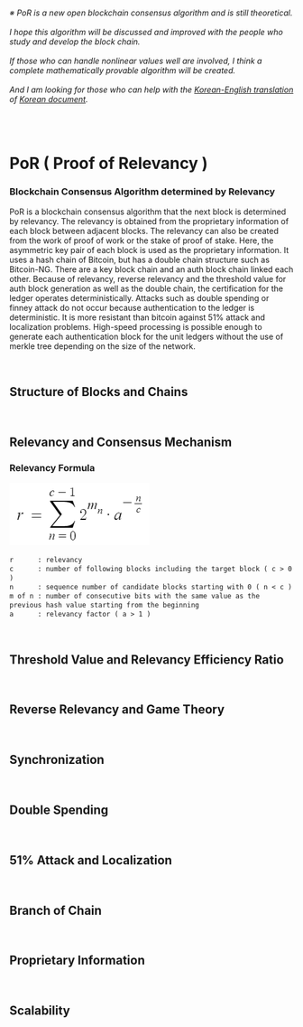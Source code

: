###### ※ PoR is a new open blockchain consensus algorithm and is still theoretical.<br/><br/>I hope this algorithm will be discussed and improved with the people who study and develop the block chain.<br/><br/>If those who can handle nonlinear values well are involved, I think a complete mathematically provable algorithm will be created.<br/><br/>And I am looking for those who can help with the [Korean-English translation](https://github.com/ninanoo/PoR---Korean-Version/issues/1) of [Korean document](https://github.com/ninanoo/PoR---Korean-Version).

<br/>

# PoR ( Proof of Relevancy )

### Blockchain Consensus Algorithm determined by Relevancy

PoR is a blockchain consensus algorithm that the next block is determined by relevancy.
The relevancy is obtained from the proprietary information of each block between adjacent blocks.
The relevancy can also be created from the work of proof of work or the stake of proof of stake.
Here, the asymmetric key pair of each block is used as the proprietary information.
It uses a hash chain of Bitcoin, but has a double chain structure such as Bitcoin-NG.
There are a key block chain and an auth block chain linked each other.
Because of relevancy, reverse relevancy and the threshold value for auth block generation as well as the double chain, the certification for the ledger operates deterministically.
Attacks such as double spending or finney attack do not occur because authentication to the ledger is deterministic.
It is more resistant than bitcoin against 51% attack and localization problems.
High-speed processing is possible enough to generate each authentication block for the unit ledgers without the use of merkle tree depending on the size of the network.

<br/>

## Structure of Blocks and Chains

<br/>

## Relevancy and Consensus Mechanism

### Relevancy Formula

![relevancyFormula](relevancyFormula.png?raw=true "relevancyFormula")
```
r      : relevancy
c      : number of following blocks including the target block ( c > 0 )
n      : sequence number of candidate blocks starting with 0 ( n < c )
m of n : number of consecutive bits with the same value as the previous hash value starting from the beginning
a      : relevancy factor ( a > 1 )
```

<br/>

## Threshold Value and Relevancy Efficiency Ratio

<br/>

## Reverse Relevancy and Game Theory

<br/>

## Synchronization

<br/>

## Double Spending

<br/>

## 51% Attack and Localization

<br/>

## Branch of Chain

<br/>

## Proprietary Information

<br/>

## Scalability

<br/>

